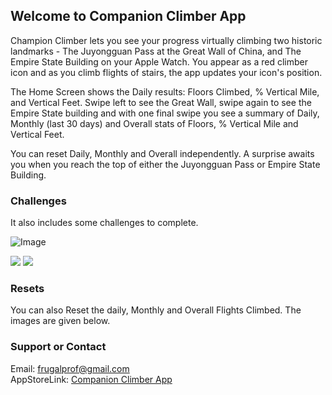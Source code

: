 ## Welcome to Companion Climber App

Champion Climber lets you see your progress virtually climbing two historic landmarks - The Juyongguan Pass at the Great Wall of China, and The Empire State Building on your Apple Watch. You appear as a red climber icon and as you climb flights of stairs, the app updates your icon's position.

The Home Screen shows the Daily results: Floors Climbed, % Vertical Mile, and Vertical Feet. Swipe left to see the Great Wall, swipe again to see the Empire State building and with one final swipe you see a summary of Daily, Monthly (last 30 days) and Overall stats of Floors, % Vertical Mile and Vertical Feet.

You can reset Daily, Monthly and Overall independently. A surprise awaits you when you reach the top of either the Juyongguan Pass or Empire State Building.


### Challenges

  It also includes some challenges to complete.

![Image](https://raw.githubusercontent.com/saad-creator/Companion.Climber/main/Appstore%20SS1.jpg)

<img src="https://raw.githubusercontent.com/saad-creator/Companion.Climber/main/Appstore%20SS2.jpg"/>


<img src="https://raw.githubusercontent.com/saad-creator/Companion.Climber/main/Appstore%20SS3.1.jpg"/>



### Resets

  You can also Reset the daily, Monthly and Overall Flights Climbed. The images are given below.
  

### Support or Contact

Email: frugalprof@gmail.com <br>
AppStoreLink: [Companion Climber App](url)
